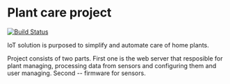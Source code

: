 # Plant care project
[![Build Status](https://travis-ci.org/Kirill380/PlantCare.svg?branch=master)](https://travis-ci.org/Kirill380/PlantCare)

IoT solution is purposed to simplify and automate care of home plants.

Project consists of two parts. First one is the web server that resposible for plant managing, processing data from sensors and configuring them and user managing. Second -- firmware for sensors.

